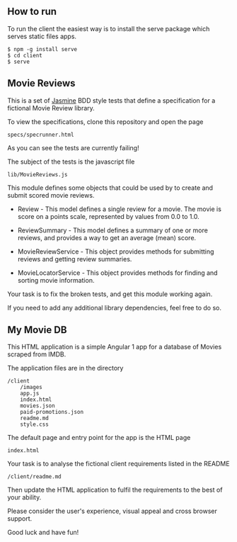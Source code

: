 How to run
----------

To run the client the easiest way is to install the serve package which serves static files apps.

```
$ npm -g install serve
$ cd client
$ serve
```

Movie Reviews
-------------

This is a set of [Jasmine](https://jasmine.github.io/) BDD style tests that define a specification for a fictional Movie Review library.

To view the specifications, clone this repository and open the page

    specs/specrunner.html

As you can see the tests are currently failing!

The subject of the tests is the javascript file

    lib/MovieReviews.js

This module defines some objects that could be used by to create and submit scored movie reviews.

  * Review -
    This model defines a single review for a movie. The movie is score on a points scale, represented by values from 0.0 to 1.0.

  * ReviewSummary -
    This model defines a summary of one or more reviews, and provides a way to get an average (mean) score.

  * MovieReviewService -
    This object provides methods for submitting reviews and getting review summaries.

  * MovieLocatorService -
    This object provides methods for finding and sorting movie information.


Your task is to fix the broken tests, and get this module working again.

If you need to add any additional library dependencies, feel free to do so.



My Movie DB
-----------

This HTML application is a simple Angular 1 app for a database of Movies scraped from IMDB.

The application files are in the directory

    /client
        /images
        app.js
        index.html
        movies.json
        paid-promotions.json
        readme.md
        style.css

The default page and entry point for the app is the HTML page
    
    index.html

Your task is to analyse the fictional client requirements listed in the README 
 
    /client/readme.md   

Then update the HTML application to fulfil the requirements to the best of your ability.

Please consider the user's experience, visual appeal and cross browser support.

Good luck and have fun!
